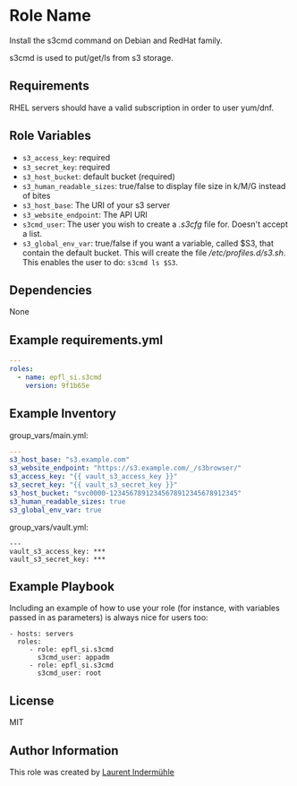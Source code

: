 Role Name
=========

Install the s3cmd command on Debian and RedHat family.

s3cmd is used to put/get/ls from s3 storage.

Requirements
------------

RHEL servers should have a valid subscription in order to user yum/dnf.

Role Variables
--------------

* `s3_access_key`: required
* `s3_secret_key`: required
* `s3_host_bucket`: default bucket (required)
* `s3_human_readable_sizes`: true/false to display file size in k/M/G instead of bites
* `s3_host_base`: The URI of your s3 server
* `s3_website_endpoint`: The API URI
* `s3cmd_user`: The user you wish to create a *.s3cfg* file for. Doesn't accept a list.
* `s3_global_env_var`: true/false if you want a variable, called $S3, that contain the default bucket. This will create the file */etc/profiles.d/s3.sh*. This enables the user to do: `s3cmd ls $S3`.

Dependencies
------------

None


Example requirements.yml
------------------------

```yaml
---
roles:
  - name: epfl_si.s3cmd
    version: 9f1b65e
```

Example Inventory
-----------------

group_vars/main.yml:

```yaml
---
s3_host_base: "s3.example.com"
s3_website_endpoint: "https://s3.example.com/_/s3browser/"
s3_access_key: "{{ vault_s3_access_key }}"
s3_secret_key: "{{ vault_s3_secret_key }}"
s3_host_bucket: "svc0000-12345678912345678912345678912345"
s3_human_readable_sizes: true
s3_global_env_var: true
```

group_vars/vault.yml:

```
---
vault_s3_access_key: ***
vault_s3_secret_key: ***
```


Example Playbook
----------------

Including an example of how to use your role (for instance, with variables passed in as parameters) is always nice for users too:

    - hosts: servers
      roles:
         - role: epfl_si.s3cmd
           s3cmd_user: appadm
         - role: epfl_si.s3cmd
           s3cmd_user: root
License
-------

MIT

Author Information
------------------

This role was created by [Laurent Indermühle](https://github.com/Honiix)
